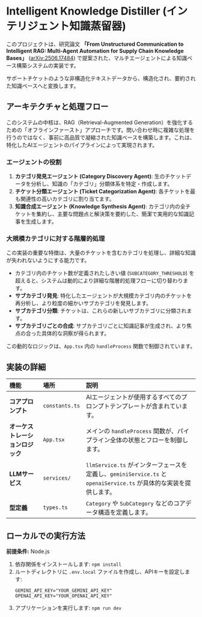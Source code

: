 # Intelligent Knowledge Distiller (インテリジェント知識蒸留器)

このプロジェクトは、研究論文 **「From Unstructured Communication to Intelligent RAG: Multi-Agent Automation for Supply Chain Knowledge Bases」** ([arXiv:2506.17484](https://arxiv.org/abs/2506.17484)) で提案された、マルチエージェントによる知識ベース構築システムの実装です。

サポートチケットのような非構造化テキストデータから、構造化され、要約された知識ベースへと変換します。

## アーキテクチャと処理フロー

このシステムの中核は、RAG（Retrieval-Augmented Generation）を強化するための「オフラインファースト」アプローチです。問い合わせ時に複雑な処理を行うのではなく、事前に高品質で凝縮された知識ベースを構築します。これは、特化したAIエージェントのパイプラインによって実現されます。

### エージェントの役割

1.  **カテゴリ発見エージェント (Category Discovery Agent)**: 生のチケットデータを分析し、知識の「カテゴリ」分類体系を特定・作成します。
2.  **チケット分類エージェント (Ticket Categorization Agent)**: 各チケットを最も関連性の高いカテゴリに割り当てます。
3.  **知識合成エージェント (Knowledge Synthesis Agent)**: カテゴリ内の全チケットを集約し、主要な問題点と解決策を要約した、簡潔で実用的な知識記事を生成します。

### 大規模カテゴリに対する階層的処理

この実装の重要な特徴は、大量のチケットを含むカテゴリを処理し、詳細な知識が失われないようにする能力です。

-   カテゴリ内のチケット数が定義されたしきい値 (`SUBCATEGORY_THRESHOLD`) を超えると、システムは動的により詳細な階層的処理フローに切り替わります。
-   **サブカテゴリ発見**: 特化したエージェントが大規模カテゴリ内のチケットを再分析し、より粒度の細かいサブカテゴリを発見します。
-   **サブカテゴリ分類**: チケットは、これらの新しいサブカテゴリに分類されます。
-   **サブカテゴリごとの合成**: サブカテゴリごとに知識記事が生成され、より焦点の合った具体的な洞察が得られます。

この動的なロジックは、`App.tsx` 内の `handleProcess` 関数で制御されています。

## 実装の詳細

| 機能 | 場所 | 説明 |
| :--- | :--- | :--- |
| **コアプロンプト** | `constants.ts` | AIエージェントが使用するすべてのプロンプトテンプレートが含まれています。 |
| **オーケストレーションロジック** | `App.tsx` | メインの `handleProcess` 関数が、パイプライン全体の状態とフローを制御します。 |
| **LLMサービス** | `services/` | `llmService.ts` がインターフェースを定義し、`geminiService.ts` と `openaiService.ts` が具体的な実装を提供します。 |
| **型定義** | `types.ts` | `Category` や `SubCategory` などのコアデータ構造を定義します。 |

## ローカルでの実行方法

**前提条件:** Node.js

1.  依存関係をインストールします:
    `npm install`
2.  ルートディレクトリに `.env.local` ファイルを作成し、APIキーを設定します:
    ```
    GEMINI_API_KEY="YOUR_GEMINI_API_KEY"
    OPENAI_API_KEY="YOUR_OPENAI_API_KEY"
    ```
3.  アプリケーションを実行します:
    `npm run dev`
